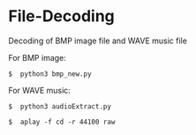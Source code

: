 # File-Decoding
Decoding of BMP image file and WAVE music file

For BMP image:

    $  python3 bmp_new.py
  
For WAVE music:

    $  python3 audioExtract.py
  
    $  aplay -f cd -r 44100 raw
